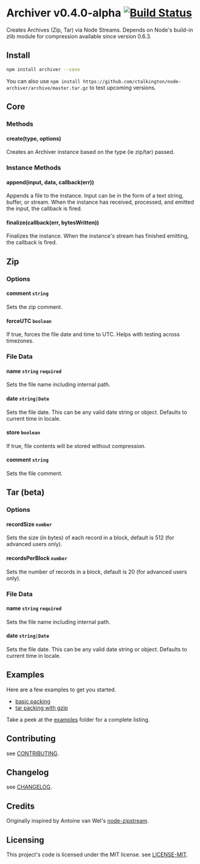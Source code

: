 # Archiver v0.4.0-alpha [![Build Status](https://secure.travis-ci.org/ctalkington/node-archiver.png?branch=master)](http://travis-ci.org/ctalkington/node-archiver)

Creates Archives (Zip, Tar) via Node Streams. Depends on Node's build-in zlib module for compression available since version 0.6.3.

## Install

```bash
npm install archiver --save
```

You can also use `npm install https://github.com/ctalkington/node-archiver/archive/master.tar.gz` to test upcoming versions.

## Core

### Methods

#### create(type, options)

Creates an Archiver instance based on the type (ie zip/tar) passed.

### Instance Methods

#### append(input, data, callback(err))

Appends a file to the instance. Input can be in the form of a text string, buffer, or stream. When the instance has received, processed, and emitted the input, the callback is fired.

#### finalize(callback(err, bytesWritten))

Finalizes the instance. When the instance's stream has finished emitting, the callback is fired.

## Zip

### Options

#### comment `string`

Sets the zip comment.

#### forceUTC `boolean`

If true, forces the file date and time to UTC. Helps with testing across timezones.

### File Data

#### name `string` `required`

Sets the file name including internal path.

#### date `string|Date`

Sets the file date. This can be any valid date string or object. Defaults to current time in locale.

#### store `boolean`

If true, file contents will be stored without compression.

#### comment `string`

Sets the file comment.

## Tar (beta)

### Options

#### recordSize `number`

Sets the size (in bytes) of each record in a block, default is 512 (for advanced users only).

#### recordsPerBlock `number`

Sets the number of records in a block, default is 20 (for advanced users only).

### File Data

#### name `string` `required`

Sets the file name including internal path.

#### date `string|Date`

Sets the file date. This can be any valid date string or object. Defaults to current time in locale.

## Examples

Here are a few examples to get you started.

* [basic packing](https://github.com/ctalkington/node-archiver/blob/master/examples/pack.js)
* [tar packing with gzip](https://github.com/ctalkington/node-archiver/blob/master/examples/pack-tgz.js)

Take a peek at the [examples](https://github.com/ctalkington/node-archiver/blob/master/examples) folder for a complete listing.

## Contributing

see [CONTRIBUTING](https://github.com/ctalkington/node-archiver/blob/master/CONTRIBUTING.md).

## Changelog

see [CHANGELOG](https://github.com/ctalkington/node-archiver/blob/master/CHANGELOG).

## Credits

Originally inspired by Antoine van Wel's [node-zipstream](https://github.com/wellawaretech/node-zipstream).

## Licensing

This project's code is licensed under the MIT license. see [LICENSE-MIT](https://github.com/ctalkington/node-archiver/blob/master/LICENSE-MIT).